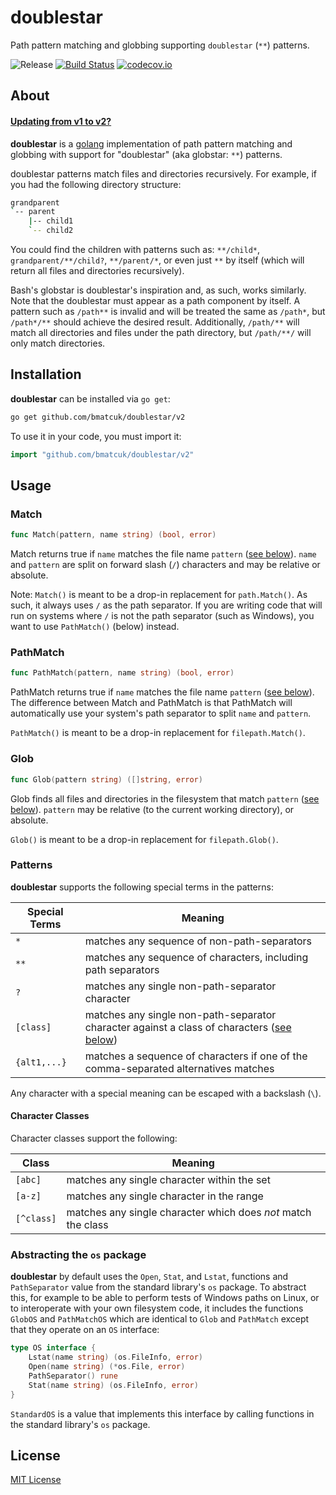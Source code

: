 # doublestar

Path pattern matching and globbing supporting `doublestar` (`**`) patterns.

![Release](https://img.shields.io/github/release/bmatcuk/doublestar.svg?branch=master)
[![Build Status](https://travis-ci.org/bmatcuk/doublestar.svg?branch=master)](https://travis-ci.org/bmatcuk/doublestar)
[![codecov.io](https://img.shields.io/codecov/c/github/bmatcuk/doublestar.svg?branch=master)](https://codecov.io/github/bmatcuk/doublestar?branch=master)

## About

#### [Updating from v1 to v2?](UPGRADING.md)

**doublestar** is a [golang](http://golang.org/) implementation of path pattern
matching and globbing with support for "doublestar" (aka globstar: `**`)
patterns.

doublestar patterns match files and directories recursively. For example, if
you had the following directory structure:

```bash
grandparent
`-- parent
    |-- child1
    `-- child2
```

You could find the children with patterns such as: `**/child*`,
`grandparent/**/child?`, `**/parent/*`, or even just `**` by itself (which will
return all files and directories recursively).

Bash's globstar is doublestar's inspiration and, as such, works similarly.
Note that the doublestar must appear as a path component by itself. A pattern
such as `/path**` is invalid and will be treated the same as `/path*`, but
`/path*/**` should achieve the desired result. Additionally, `/path/**` will
match all directories and files under the path directory, but `/path/**/` will
only match directories.

## Installation

**doublestar** can be installed via `go get`:

```bash
go get github.com/bmatcuk/doublestar/v2
```

To use it in your code, you must import it:

```go
import "github.com/bmatcuk/doublestar/v2"
```

## Usage

### Match

```go
func Match(pattern, name string) (bool, error)
```

Match returns true if `name` matches the file name `pattern`
([see below](#patterns)). `name` and `pattern` are split on forward slash (`/`)
characters and may be relative or absolute.

Note: `Match()` is meant to be a drop-in replacement for `path.Match()`. As
such, it always uses `/` as the path separator. If you are writing code that
will run on systems where `/` is not the path separator (such as Windows), you
want to use `PathMatch()` (below) instead.


### PathMatch

```go
func PathMatch(pattern, name string) (bool, error)
```

PathMatch returns true if `name` matches the file name `pattern`
([see below](#patterns)). The difference between Match and PathMatch is that
PathMatch will automatically use your system's path separator to split `name`
and `pattern`.

`PathMatch()` is meant to be a drop-in replacement for `filepath.Match()`.

### Glob

```go
func Glob(pattern string) ([]string, error)
```

Glob finds all files and directories in the filesystem that match `pattern`
([see below](#patterns)). `pattern` may be relative (to the current working
directory), or absolute.

`Glob()` is meant to be a drop-in replacement for `filepath.Glob()`.

### Patterns

**doublestar** supports the following special terms in the patterns:

Special Terms | Meaning
------------- | -------
`*`           | matches any sequence of non-path-separators
`**`          | matches any sequence of characters, including path separators
`?`           | matches any single non-path-separator character
`[class]`     | matches any single non-path-separator character against a class of characters ([see below](#character-classes))
`{alt1,...}`  | matches a sequence of characters if one of the comma-separated alternatives matches

Any character with a special meaning can be escaped with a backslash (`\`).

#### Character Classes

Character classes support the following:

Class      | Meaning
---------- | -------
`[abc]`    | matches any single character within the set
`[a-z]`    | matches any single character in the range
`[^class]` | matches any single character which does *not* match the class

### Abstracting the `os` package

**doublestar** by default uses the `Open`, `Stat`, and `Lstat`, functions and
`PathSeparator` value from the standard library's `os` package. To abstract
this, for example to be able to perform tests of Windows paths on Linux, or to
interoperate with your own filesystem code, it includes the functions `GlobOS`
and `PathMatchOS` which are identical to `Glob` and `PathMatch` except that they
operate on an `OS` interface:

```go
type OS interface {
    Lstat(name string) (os.FileInfo, error)
    Open(name string) (*os.File, error)
    PathSeparator() rune
    Stat(name string) (os.FileInfo, error)
}
```

`StandardOS` is a value that implements this interface by calling functions in
the standard library's `os` package.

## License

[MIT License](LICENSE)

